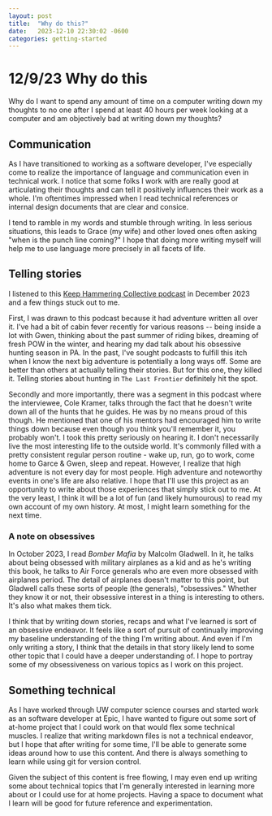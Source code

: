 ```yaml
---
layout: post
title:  "Why do this?"
date:   2023-12-10 22:30:02 -0600
categories: getting-started
---
```


# 12/9/23 Why do this 
Why do I want to spend any amount of time on a computer writing down
my thoughts to no one after I spend at least 40 hours per week looking 
at a computer and am objectively bad at writing down my thoughts? 

## Communication
As I have transitioned to working as a software developer, I've especially
come to realize the importance of language and communication even in
technical work. I notice that some folks I work with are
really good at articulating their thoughts and can tell it positively 
influences their work as a whole. I'm oftentimes impressed
when I read technical references or internal design documents 
that are clear and consice. 

I tend to ramble in my words and stumble through writing. In less 
serious situations, this leads to Grace (my wife) and other loved
ones often asking "when is the punch line coming?"  I hope
that doing more writing myself will help me to use language
more precisely in all facets of life.  

## Telling stories
I listened to this [Keep Hammering Collective podcast] in December 2023
and a few things stuck out to me. 

First, I was drawn to this podcast
because it had adventure written all over it. I've had a bit of cabin
fever recently for various reasons -- being inside a lot with Gwen,
thinking about the past summer of riding bikes, dreaming of fresh POW
in the winter, and hearing my dad talk about his obsessive hunting season 
in PA. In the past, I've sought podcasts to fulfill this itch when I know
the next big adventure is potentially a long ways off. Some are better than
others at actually telling their stories. But for this one, they killed it.
Telling stories about hunting in `The Last Frontier` definitely hit the spot.

Secondly and more importantly,
there was a segment in this podcast where the interviewee, Cole Kramer, 
talks through the fact that he doesn't write down all of the hunts that he guides. 
He was by no means proud of this though. He mentioned that one of his mentors 
had encouraged him to write things down because even though you think you'll
remember it, you probably won't. I took this pretty seriously on hearing it.
I don't necessarily live the most interesting life to the outside world. It's 
commonly filled with a pretty consistent regular person routine - wake up, 
run, go to work, come home to Garce & Gwen, sleep and repeat. However, I realize that
high adventure is not every day for most people. High adventure and noteworthy
events in one's life are also relative. I hope that I'll use this project as 
an opportunity to write about those experiences that simply stick out to me.
At the very least, I think it will be a lot of fun (and likely humourous) to read 
my own account of my own history. At most, I might learn something for the
next time.

### A note on obsessives 
In October 2023, I read *Bomber Mafia* by Malcolm Gladwell. In it, he talks
about being obsessed with military airplanes as a kid and as
he's writing this book, he talks to Air Force generals who are even more obsessed with
airplanes period. The detail of airplanes doesn't matter to this point, but Gladwell
calls these sorts of people (the generals), "obsessives." Whether they know it or not,
their obsessive interest in a thing is interesting to others. It's also what makes them tick.  

I think that by writing down stories, recaps and what I've learned is sort of 
an obsessive endeavor. It feels like a sort of pursuit of continually improving my
baseline understanding of the thing I'm writing about. And even if I'm only writing
a story, I think that the details in that story likely lend to some other topic that
I could have a deeper understanding of. I hope to portray some of my obsessiveness on
various topics as I work on this project. 

## Something technical
As I have worked through UW computer science courses and started work 
as an software developer at Epic, I have wanted to figure out some sort of at-home project
that I could work on that would flex some technical muscles. I realize that writing markdown
files is not a technical endeavor, but I hope that after writing for some time,
 I'll be able to generate some ideas around how to use this content. And there is
always something to learn while using git for version control. 

Given the subject of this content is free flowing, I may even end up writing some
about technical topics that I'm generally interested in learning more about or 
I could use for at home projects. Having a space to document what
I learn will be good for future reference and experimentation.


[Keep Hammering Collective podcast]: https://www.youtube.com/watch?v=RF5JQXG7-3g
